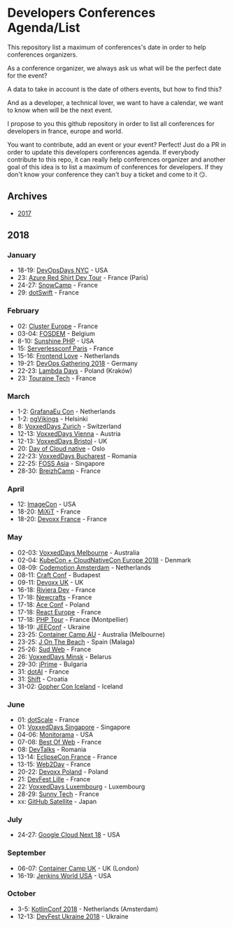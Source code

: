 # Developers Conferences Agenda/List

This repository list a maximum of conferences's date in order to help conferences organizers.

As a conference organizer, we always ask us what will be the perfect date for the event?

A data to take in account is the date of others events, but how to find this?

And as a developer, a technical lover, we want to have a calendar, we want to know when will be the next event.

I propose to you this github repository in order to list all conferences for developers in france, europe and world.

You want to contribute, add an event or your event? Perfect! Just do a PR in order to update this developers conferences agenda.
If everybody contribute to this repo, it can really help conferences organizer and another goal of this idea is to list a maximum of conferences for developers.
If they don't know your conference they can't buy a ticket and come to it 😏.

## Archives

* [2017](archives/2017.md)

## 2018

### January

* 18-19: [DevOpsDays NYC](https://www.eventbrite.com/e/devopsdays-nyc-2018-tickets-39330760363) - USA
* 23: [Azure Red Shirt Dev Tour](https://experiences.microsoft.fr/evenements/technique/azure-red-shirt-dev-tour/) - France (Paris)
* 24-27: [SnowCamp](http://snowcamp.io/fr/) - France
* 29: [dotSwift](https://2018.dotswift.io/) - France

### February

* 02: [Cluster Europe](https://clustereurope.org/) - France
* 03-04: [FOSDEM](https://fosdem.org/2018/) - Belgium
* 8-10: [Sunshine PHP](http://2018.sunshinephp.com) - USA
* 15: [Serverlessconf Paris](http://paris.serverlessconf.io) - France
* 15-16: [Frontend Love](http://frontenddeveloperlove.com) - Netherlands
* 19-21: [DevOps Gathering 2018](https://devops-gathering.io/) - Germany
* 22-23: [Lambda Days](http://www.lambdadays.org/lambdadays2018) - Poland (Kraków) 
* 23: [Touraine Tech](https://touraine.tech/) - France

### March

* 1-2: [GrafanaEu Con](https://grafana.com/) - Netherlands
* 1-2: [ngVikings](https://ngvikings.org/) - Helsinki
* 8: [VoxxedDays Zurich](https://voxxeddays.com/) - Switzerland
* 12-13: [VoxxedDays Vienna](https://voxxeddays.com/) - Austria
* 12-13: [VoxxedDays Bristol](https://voxxeddays.com/) - UK
* 20: [Day of Cloud native](https://www.code-conf.com/dcn/) - Oslo
* 22-23: [VoxxedDays Bucharest](https://voxxeddays.com/) - Romania
* 22-25: [FOSS Asia](http://fossasia.org) - Singapore
* 28-30: [BreizhCamp](http://www.breizhcamp.org/) - France

### April

* 12: [ImageCon](http://www.imagecon.com/) - USA
* 18-20: [MiXiT](https://mixitconf.org/) - France
* 18-20: [Devoxx France](https://devoxx.fr/) - France

### May

* 02-03: [VoxxedDays Melbourne](https://voxxeddays.com/) - Australia
* 02-04: [KubeCon + CloudNativeCon Europe 2018](http://events.linuxfoundation.org/events/kubecon-and-cloudnativecon-europe) - Denmark
* 08-09: [Codemotion Amsterdam](http://amsterdam2017.codemotionworld.com/) - Netherlands
* 08-11: [Craft Conf](https://craft-conf.com/) - Budapest
* 09-11: [Devoxx UK](http://devoxx.com) - UK
* 16-18: [Riviera Dev](http://rivieradev.fr/) - France
* 17-18: [Newcrafts](http://ncrafts.io/) - France
* 17-18: [Ace Conf](http://www.aceconf.com/) - Poland
* 17-18: [React Europe](https://www.react-europe.org/) - France
* 17-18: [PHP Tour](https://event.afup.org/) - France (Montpellier)
* 18-19: [JEEConf](http://jeeconf.com/) - Ukraine
* 23-25: [Container Camp AU](https://2018.container.camp/au/) - Australia (Melbourne)
* 23-25: [J On The Beach](https://jonthebeach.com/) - Spain (Malaga)
* 25-26: [Sud Web](https://sudweb.fr/2018/) - France
* 26: [VoxxedDays Minsk](https://voxxeddays.com/) - Belarus
* 29-30: [jPrime](http://jprime.io/) - Bulgaria
* 31: [dotAI](https://2018.dotai.io/) - France
* 31: [Shift](http://shift.codeanywhere.com/) - Croatia
* 31-02: [Gopher Con Iceland](https://gophercon.is/) - Iceland

### June

* 01: [dotScale](https://2018.dotscale.io/) - France
* 01: [VoxxedDays Singapore](https://voxxeddays.com/) - Singapore
* 04-06: [Monitorama](http://monitorama.com/) - USA
* 07-08: [Best Of Web](http://bestofweb.paris/) - France
* 08: [DevTalks](http://www.devtalks.ro/bucharest/) - Romania
* 13-14: [EclipseCon France](https://www.eclipsecon.org/france2018/) - France
* 13-15: [Web2Day](https://web2day.co/) - France
* 20-22: [Devoxx Poland](https://devoxx.com) - Poland
* 21: [DevFest Lille](https://devfest.gdglille.org/) - France
* 22: [VoxxedDays Luxembourg](https://voxxeddays.com/) - Luxembourg
* 28-29: [Sunny Tech](https://sunny-tech.io/) - France
* xx: [GitHub Satellite](https://githubuniverse.com/satellite/) - Japan

### July

* 24-27: [Google Cloud Next 18](https://cloud.withgoogle.com/next18/) - USA

### September

* 06-07: [Container Camp UK](https://2018.container.camp/uk/) - UK (London) 
* 16-19: [Jenkins World USA](https://www.cloudbees.com/jenkinsworld/home) - USA

### October

* 3-5: [KotlinConf 2018](https://www.kotlinconf.com) - Netherlands (Amsterdam)
* 12-13: [DevFest Ukraine 2018](https://devfest.gdg.org.ua/2018) - Ukraine
